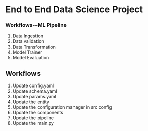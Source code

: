 # End to End Data Science Project

### Workflows--ML Pipeline

1. Data Ingestion
2. Data validation
3. Data Transformation
4. Model Trainer
5. Model Evaluation



## Workflows

1. Update config.yaml
2. Update schema.yaml
3. Update params.yaml
4. Update the entity
5. Update the configuration manager in src config
6. Update the components
7. Update the pipeline
8. Update the main.py
